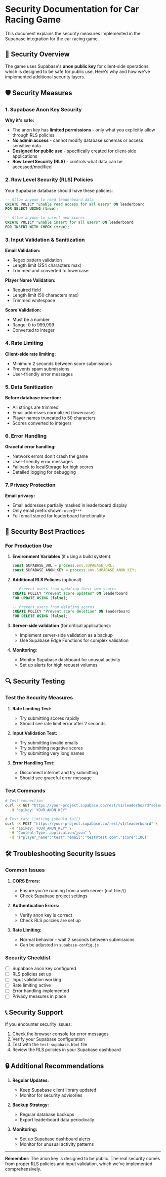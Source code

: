 # Security Documentation for Car Racing Game

This document explains the security measures implemented in the Supabase integration for the car racing game.

## 🔐 Security Overview

The game uses Supabase's **anon public key** for client-side operations, which is designed to be safe for public use. Here's why and how we've implemented additional security layers.

## 🛡️ Security Measures

### 1. Supabase Anon Key Security

**Why it's safe:**
- The anon key has **limited permissions** - only what you explicitly allow through RLS policies
- **No admin access** - cannot modify database schemas or access sensitive data
- **Designed for public use** - specifically created for client-side applications
- **Row Level Security (RLS)** - controls what data can be accessed/modified

### 2. Row Level Security (RLS) Policies

Your Supabase database should have these policies:

```sql
-- Allow anyone to read leaderboard data
CREATE POLICY "Enable read access for all users" ON leaderboard
FOR SELECT USING (true);

-- Allow anyone to insert new scores
CREATE POLICY "Enable insert for all users" ON leaderboard
FOR INSERT WITH CHECK (true);
```

### 3. Input Validation & Sanitization

**Email Validation:**
- Regex pattern validation
- Length limit (254 characters max)
- Trimmed and converted to lowercase

**Player Name Validation:**
- Required field
- Length limit (50 characters max)
- Trimmed whitespace

**Score Validation:**
- Must be a number
- Range: 0 to 999,999
- Converted to integer

### 4. Rate Limiting

**Client-side rate limiting:**
- Minimum 2 seconds between score submissions
- Prevents spam submissions
- User-friendly error messages

### 5. Data Sanitization

**Before database insertion:**
- All strings are trimmed
- Email addresses normalized (lowercase)
- Player names truncated to 50 characters
- Scores converted to integers

### 6. Error Handling

**Graceful error handling:**
- Network errors don't crash the game
- User-friendly error messages
- Fallback to localStorage for high scores
- Detailed logging for debugging

### 7. Privacy Protection

**Email privacy:**
- Email addresses partially masked in leaderboard display
- Only email prefix shown: `user@***`
- Full email stored for leaderboard functionality

## 🚨 Security Best Practices

### For Production Use

1. **Environment Variables** (if using a build system):
   ```javascript
   const SUPABASE_URL = process.env.SUPABASE_URL;
   const SUPABASE_ANON_KEY = process.env.SUPABASE_ANON_KEY;
   ```

2. **Additional RLS Policies** (optional):
   ```sql
   -- Prevent users from updating their own scores
   CREATE POLICY "Prevent score updates" ON leaderboard
   FOR UPDATE USING (false);
   
   -- Prevent users from deleting scores
   CREATE POLICY "Prevent score deletion" ON leaderboard
   FOR DELETE USING (false);
   ```

3. **Server-side validation** (for critical applications):
   - Implement server-side validation as a backup
   - Use Supabase Edge Functions for complex validation

4. **Monitoring**:
   - Monitor Supabase dashboard for unusual activity
   - Set up alerts for high request volumes

## 🔍 Security Testing

### Test the Security Measures

1. **Rate Limiting Test:**
   - Try submitting scores rapidly
   - Should see rate limit error after 2 seconds

2. **Input Validation Test:**
   - Try submitting invalid emails
   - Try submitting negative scores
   - Try submitting very long names

3. **Error Handling Test:**
   - Disconnect internet and try submitting
   - Should see graceful error message

### Test Commands

```bash
# Test connection
curl -X GET "https://your-project.supabase.co/rest/v1/leaderboard?select=count&limit=1" \
  -H "apikey: YOUR_ANON_KEY"

# Test rate limiting (should fail)
curl -X POST "https://your-project.supabase.co/rest/v1/leaderboard" \
  -H "apikey: YOUR_ANON_KEY" \
  -H "Content-Type: application/json" \
  -d '{"player_name":"test","email":"test@test.com","score":100}'
```

## 🛠️ Troubleshooting Security Issues

### Common Issues

1. **CORS Errors:**
   - Ensure you're running from a web server (not file://)
   - Check Supabase project settings

2. **Authentication Errors:**
   - Verify anon key is correct
   - Check RLS policies are set up

3. **Rate Limiting:**
   - Normal behavior - wait 2 seconds between submissions
   - Can be adjusted in `supabase-config.js`

### Security Checklist

- [ ] Supabase anon key configured
- [ ] RLS policies set up
- [ ] Input validation working
- [ ] Rate limiting active
- [ ] Error handling implemented
- [ ] Privacy measures in place

## 📞 Security Support

If you encounter security issues:

1. Check the browser console for error messages
2. Verify your Supabase configuration
3. Test with the `test-supabase.html` file
4. Review the RLS policies in your Supabase dashboard

## 🔒 Additional Recommendations

1. **Regular Updates:**
   - Keep Supabase client library updated
   - Monitor for security advisories

2. **Backup Strategy:**
   - Regular database backups
   - Export leaderboard data periodically

3. **Monitoring:**
   - Set up Supabase dashboard alerts
   - Monitor for unusual activity patterns

---

**Remember:** The anon key is designed to be public. The real security comes from proper RLS policies and input validation, which we've implemented comprehensively. 